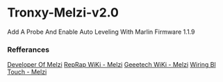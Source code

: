 # Tronxy-Melzi-v2.0
Add A Probe And Enable Auto Leveling With Marlin Firmware 1.1.9

### Refferances
[Developer Of Melzi](https://github.com/reprappro/melzi) 
[RepRap WiKi - Melzi](https://reprap.org/wiki/Melzi)
[Geeetech WiKi - Melzi](http://www.geeetech.com/wiki/index.php/Melzi_V2.0)
[Wiring Bl Touch - Melzi](https://www.antclabs.com/wiring3)